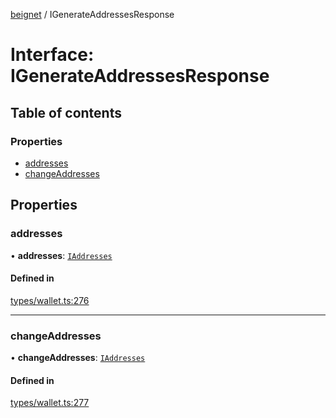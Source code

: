 [beignet](../README.md) / IGenerateAddressesResponse

# Interface: IGenerateAddressesResponse

## Table of contents

### Properties

- [addresses](IGenerateAddressesResponse.md#addresses)
- [changeAddresses](IGenerateAddressesResponse.md#changeaddresses)

## Properties

### addresses

• **addresses**: [`IAddresses`](IAddresses.md)

#### Defined in

[types/wallet.ts:276](https://github.com/synonymdev/beignet/blob/6c60ef8/src/types/wallet.ts#L276)

___

### changeAddresses

• **changeAddresses**: [`IAddresses`](IAddresses.md)

#### Defined in

[types/wallet.ts:277](https://github.com/synonymdev/beignet/blob/6c60ef8/src/types/wallet.ts#L277)
